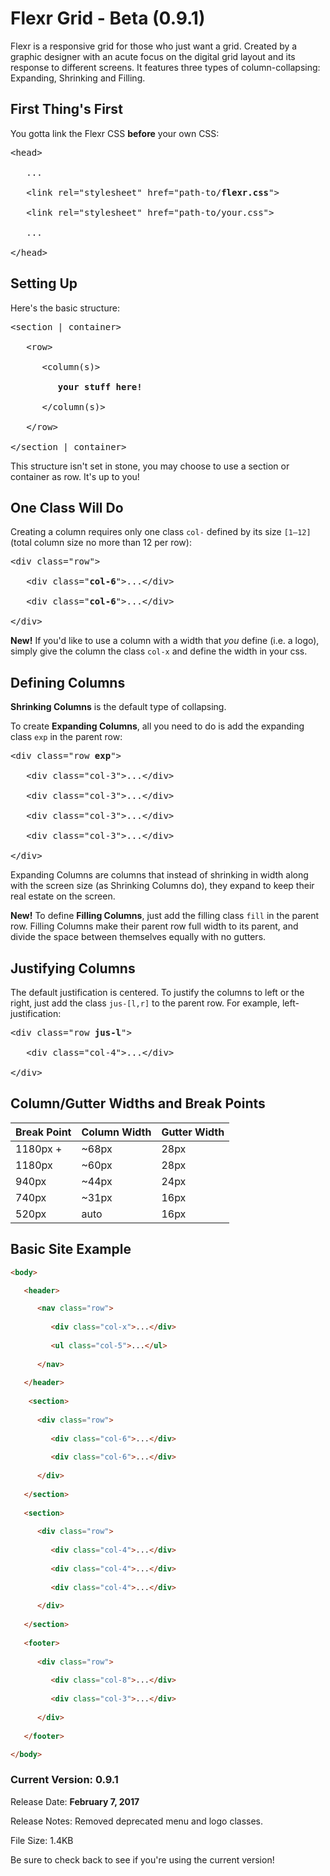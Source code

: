 # Flexr Grid - Beta (0.9.1)

Flexr is a responsive grid for those who just want a grid. Created by a graphic designer with an acute focus on the digital grid layout and its response to different screens. It features three types of column-collapsing: Expanding, Shrinking and Filling.


## First Thing's First

You gotta link the Flexr CSS **before** your own CSS:

<pre>&lt;head&gt;

   ...

   &lt;link rel="stylesheet" href="path-to/<b>flexr.css</b>"&gt;

   &lt;link rel="stylesheet" href="path-to/your.css"&gt;
   
   ...

&lt;/head&gt;</pre>


## Setting Up

Here's the basic structure:

<pre>&lt;section | container&gt;

   &lt;row&gt;
   
      &lt;column(s)&gt;
      
         <b>your stuff here!</b>
      
      &lt;/column(s)&gt;

   &lt;/row&gt;

&lt;/section | container&gt;</pre>

This structure isn't set in stone, you may choose to use a section or container as row. It's up to you!


## One Class Will Do

Creating a column requires only one class <code>col-</code> defined by its size <code>[1&ndash;12]</code> (total column size no more than 12 per row):

<pre>&lt;div class="row"&gt;

   &lt;div class="<b>col-6</b>"&gt;...&lt;/div&gt;

   &lt;div class="<b>col-6</b>"&gt;...&lt;/div&gt;

&lt;/div&gt;</pre>

**New!** If you'd like to use a column with a width that <i>you</i> define (i.e. a logo), simply give the column the class <code>col-x</code> and define the width in your css.


## Defining Columns

**Shrinking Columns** is the default type of collapsing.

To create **Expanding Columns**, all you need to do is add the expanding class <code>exp</code> in the parent row:

<pre>&lt;div class="row <b>exp</b>"&gt;

   &lt;div class="col-3"&gt;...&lt;/div&gt;

   &lt;div class="col-3"&gt;...&lt;/div&gt;

   &lt;div class="col-3"&gt;...&lt;/div&gt;

   &lt;div class="col-3"&gt;...&lt;/div&gt;

&lt;/div&gt;</pre>

Expanding Columns are columns that instead of shrinking in width along with the screen size (as Shrinking Columns do), they expand to keep their real estate on the screen.

**New!** To define **Filling Columns**, just add the filling class <code>fill</code> in the parent row. Filling Columns make their parent row full width to its parent, and divide the space between themselves equally with no gutters.


## Justifying Columns

The default justification is centered. To justify the columns to left or the right, just add the class <code>jus-[l,r]</code> to the parent row. For example, left-justification:

<pre>&lt;div class="row <b>jus-l</b>"&gt;

   &lt;div class="col-4"&gt;...&lt;/div&gt;

&lt;/div&gt;</pre>


## Column/Gutter Widths and Break Points

Break Point|Column Width|Gutter Width
---|---|---
1180px +|~68px|28px
1180px|~60px|28px
940px|~44px|24px
740px|~31px|16px
520px|auto|16px


## Basic Site Example

```html
<body>

   <header>

      <nav class="row">
      
         <div class="col-x">...</div>
         
         <ul class="col-5">...</ul>
   
      </nav>
   
   </header>
   
    <section>
   
      <div class="row">
      
         <div class="col-6">...</div>
         
         <div class="col-6">...</div>
      
      </div>
   
   </section>
   
   <section>
   
      <div class="row">
      
         <div class="col-4">...</div>
         
         <div class="col-4">...</div>
         
         <div class="col-4">...</div>
      
      </div>
   
   </section>
   
   <footer>
   
      <div class="row">
      
         <div class="col-8">...</div>
         
         <div class="col-3">...</div>
      
      </div>
   
   </footer>

</body>
```


### Current Version: 0.9.1

Release Date: **February 7, 2017**

Release Notes: Removed deprecated menu and logo classes.

File Size: 1.4KB


                
Be sure to check back to see if you're using the current version!

